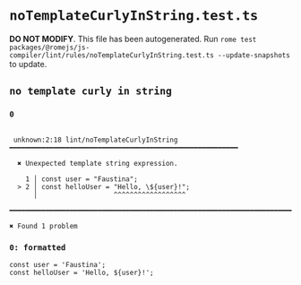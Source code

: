 # `noTemplateCurlyInString.test.ts`

**DO NOT MODIFY**. This file has been autogenerated. Run `rome test packages/@romejs/js-compiler/lint/rules/noTemplateCurlyInString.test.ts --update-snapshots` to update.

## `no template curly in string`

### `0`

```

 unknown:2:18 lint/noTemplateCurlyInString ━━━━━━━━━━━━━━━━━━━━━━━━━━━━━━━━━━━━━━━━━━━━━━━━━━━━━━━━━

  ✖ Unexpected template string expression.

    1 │ const user = "Faustina";
  > 2 │ const helloUser = "Hello, \${user}!";
      │                   ^^^^^^^^^^^^^^^^^^

━━━━━━━━━━━━━━━━━━━━━━━━━━━━━━━━━━━━━━━━━━━━━━━━━━━━━━━━━━━━━━━━━━━━━━━━━━━━━━━━━━━━━━━━━━━━━━━━━━━━

✖ Found 1 problem

```

### `0: formatted`

```
const user = 'Faustina';
const helloUser = 'Hello, ${user}!';

```
